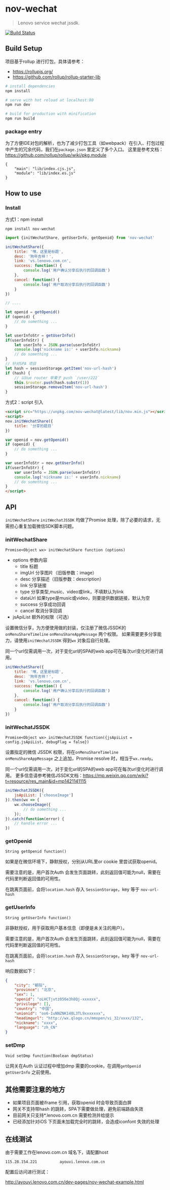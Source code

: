 # nov-wechat

> Lenovo service wechat jssdk.

[![Build Status](https://travis-ci.org/wh8766/nov-wechat.svg?branch=master)](https://travis-ci.org/wh8766/nov-wechat)

## Build Setup

项目基于rollup 进行打包，具体请参考：
- https://rollupjs.org/
- https://github.com/rollup/rollup-starter-lib

``` bash
# install dependencies
npm install

# serve with hot reload at localhost:80
npm run dev

# build for production with minification
npm run build
```

### package entry

为了方便IDE对包的解析，也为了减少打包工具（如webpack）在引入、打包过程中产生的冗余代码，我们在`package.json` 里定义了多个入口。
这里是参考文档：https://github.com/rollup/rollup/wiki/pkg.module

```
{
    "main": "lib/index.cjs.js",
    "module": "lib/index.es.js"
}
```

## How to use

### Install

方式1：npm install
```shell
npm install nov-wechat 
```

```javascript
import {initWechatShare, getUserInfo, getOpenid} from 'nov-wechat'

initWechatShare({
    title: '嘿，这里是标题',
    desc: '狗年吉祥！',
    link: 'vs.lenovo.com.cn',
    success: function() {
        console.log('用户确认分享后执行的回调函数')
    },
    cancel: function() {
        console.log('用户取消分享后执行的回调函数')
    }
})

// ....

let openid = getOpenid()
if (openid) {
    // do something ...
}

let userInfoStr = getUserInfo()
if(userInfoStr) {
    let userInfo = JSON.parse(userInfoStr)
    console.log('nickname is:' + userInfo.nickname)
    // do something ...
}
// 针对SPA 项目
let hash = sessionStorage.getItem('nov-url-hash')
if (hash) {
    // 以Vue router 举栗子 push `/user/222`
    this.$router.push(hash.substr(1))
    sessionStorage.removeItem('nov-url-hash')
}
```

方式2：script 引入
```html
<script src="https://unpkg.com/nov-wechat@latest/lib/nov.min.js"></script>
<script>
nov.initWechatShare({
    title: '分享的题目'
})

var openid = nov.getOpenid()
if (openid) {
    // do something ...
}

var userInfoStr = nov.getUserInfo()
if(userInfoStr) {
    var userInfo = JSON.parse(userInfoStr)
    console.log('nickname is:' + userInfo.nickname)
    // do something ...
}
</script>
```

## API

`initWechatShare` `initWechatJSSDK` 均做了Promise 处理，除了必要的请求，无需担心重复加载微信SDK脚本问题。

### initWechatShare

    Promise<Object wx> initWechatShare function (options)
    
- options 参数内容
    - title 标题
    - imgUrl 分享图片（旧版参数：image）
    - desc 分享描述（旧版参数：description）
    - link 分享链接
    - type 分享类型,music、video或link，不填默认为link
    - dataUrl 如果type是music或video，则要提供数据链接，默认为空
    - success 分享成功回调
    - cancel 取消分享回调
- jsApiList 额外的权限（可选）

设置微信分享，为方便使用做的封装，仅注册了微信JSSDK的`onMenuShareTimeline` `onMenuShareAppMessage` 两个权限。
如果需要更多分享能力，请使用`initWechatJSSDK` 得到`wx` 对象后自行处理。

同一个url仅需调用一次，对于变化url的SPA的web app可在每次url变化时进行调用。

```javascript
initWechatShare({
    title: '嘿，这里是标题',
    desc: '狗年吉祥！',
    link: 'vs.lenovo.com.cn',
    success: function() {
        console.log('用户确认分享后执行的回调函数')
    },
    cancel: function() {
        console.log('用户取消分享后执行的回调函数')
    }
})
```

### initWechatJSSDK

    Promise<Object wx> initWechatJSSDK function({jsApiList = config.jsApiList, debugFlag = false})

设置指定的微信 JSSDK 权限，将在`onMenuShareTimeline` `onMenuShareAppMessage` 之上追加，Promise resolve 时，相当于`wx.ready`。

同一个url仅需调用一次，对于变化url的SPA的web app可在每次url变化时进行调用。
更多信息请参考微信JSSDK文档：https://mp.weixin.qq.com/wiki?t=resource/res_main&id=mp1421141115

```javascript
initWechatJSSDK({
    jsApiList: ['chooseImage']
}).then(wx => {
    wx.chooseImage({
        // do something ...
    });
}).catch(function(error) {
    // handle error ...
})
```

### getOpenid

    String getOpenid function()

如果是在微信环境下，静默授权，分别从URL里or cookie 里尝试获取openid。

需要注意的是，用户首次Auth 会发生页面跳转，此刻返回值可能为null，需要在代码里判断返回值的可用性。

在跳离页面前，会将`location.hash` 存入 `SessionStorage`，key 等于 `nov-url-hash`

### getUserInfo

    String getUserInfo function()

非静默授权，用于获取用户基本信息（即便是未关注的用户）。

需要注意的是，用户首次Auth 会发生页面跳转，此刻返回值可能为null，需要在代码里判断返回值的可用性。

在跳离页面前，会将`location.hash` 存入 `SessionStorage`，key 等于 `nov-url-hash`

响应数据如下：

```json
{
    "city": "朝阳",
    "province": "北京",
    "sex": 1,
    "openid": "oLHCTjvtz056e3h8Qj-xxxxxx",
    "privilege": [],
    "country": "中国",
    "unionid": "oo6-IuNNZNK148L3TL9xxxxxxx",
    "headimgurl": "http://wx.qlogo.cn/mmopen/vi_32/xxxx/132",
    "nickname": "xxxx",
    "language": "zh_CN"
}
```

### setDmp

    Void setDmp function(Boolean dmpStatus)
    
让网关在Auth 认证过程中增加dmp 需要的cookie，在调用`getOpenid` `getUserInfo` 之前使用。

## 其他需要注意的地方

- 如果项目页面被iframe 引用，获取openid 时会导致页面白屏
- 网关不支持带hash 的跳转，SPA下需要做处理，避免前端路由失效
- 目前网关只支持*.lenovo.com.cn 需要检测并给提示
- 已经添加针对iOS 下页面未加载完全时的跳转，会造成iconfont 失效的处理

## 在线测试

由于需要工作在lenovo.com.cn 域名下，请配置host

    115.28.154.221			ayouvi.lenovo.com.cn

配置后访问进行测试：

http://ayouvi.lenovo.com.cn/dev-pages/nov-wechat-example.html
